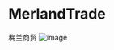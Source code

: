 # MerlandTrade
梅兰商贸
![image](https://github.com/secondLieutenantCoder/TableAndCollection/blob/master/resut.png?raw=true)
